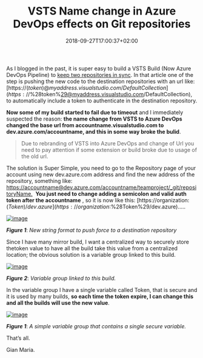 ﻿---
title: "VSTS Name change in Azure DevOps effects on Git repositories"
description: ""
date: 2018-09-27T17:00:37+02:00
draft: false
tags: [build]
categories: [Azure DevOps]
---
As I blogged in the past, it is super easy to build a VSTS Build (Now Azure DevOps Pipeline) to [keep two repositories in sync](http://www.codewrecks.com/blog/index.php/2016/10/22/keep-git-repository-in-sync-between-vsts-tfs-and-git/). In that article one of the step is pushing the new code to the destination repositories with an url like: [https://$(token)@myaddress.visualstudio.com/DefaultCollection](https://$%28token%29@myaddress.visualstudio.com/DefaultCollection), to automatically include a token to authenticate in the destination repository.

 **Now some of my build started to fail due to timeout** and I immediately suspected the reason:  **the name change from VSTS to Azure DevOps changed the base url from accountname.visualstudio.com to dev.azure.com/accountname, and this in some way broke the bulid**.

> Due to rebranding of VSTS into Azure DevOps and change of Url you need to pay attention if some extension or build broke due to usage of the old url.

The solution is Super Simple, you need to go to the Repository page of your account using new dev.azure.com address and find the new address of the repository, something like: [https://accountname@dev.azure.com/accountname/teamproject/\_git/repositoryName.](https://accountname@dev.azure.com/accountname/teamproject/_git/repositoryName.)  **You just need to change adding a semicolon and valid auth token after the accountname** , so it is now like this: [https://organization:$(Token)/dev.azure](https://organization:$%28Token%29/dev.azure)…..

[![image](http://www.codewrecks.com/blog/wp-content/uploads/2018/09/image_thumb-1.png "image")](http://www.codewrecks.com/blog/wp-content/uploads/2018/09/image-1.png)

 ***Figure 1***: *New string format to push force to a destination repository*

Since I have many mirror build, I want a centralized way to securely store thetoken value to have all the build take this value from a centralized location; the obvious solution is a variable group linked to this build.

[![image](http://www.codewrecks.com/blog/wp-content/uploads/2018/09/image_thumb-2.png "image")](http://www.codewrecks.com/blog/wp-content/uploads/2018/09/image-2.png)

 ***Figure 2***: *Variable group linked to this build.*

In the variable group I have a single variable called Token, that is secure and it is used by many builds,  **so each time the token expire, I can change this and all the builds will use the new value**.

[![image](http://www.codewrecks.com/blog/wp-content/uploads/2018/09/image_thumb-3.png "image")](http://www.codewrecks.com/blog/wp-content/uploads/2018/09/image-3.png)

 ***Figure 1***: *A simple variable group that contains a single secure variable.*

That’s all.

Gian Maria.
